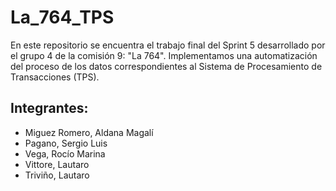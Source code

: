 # La_764_TPS
En este repositorio se encuentra el trabajo final del Sprint 5 desarrollado por el grupo 4 de la comisión 9: "La 764". Implementamos una automatización del proceso de los datos correspondientes al Sistema de Procesamiento de Transacciones (TPS).

## Integrantes:
- Miguez Romero, Aldana Magalí
- Pagano, Sergio Luis
- Vega, Rocío Marina
- Vittore, Lautaro
- Triviño, Lautaro
